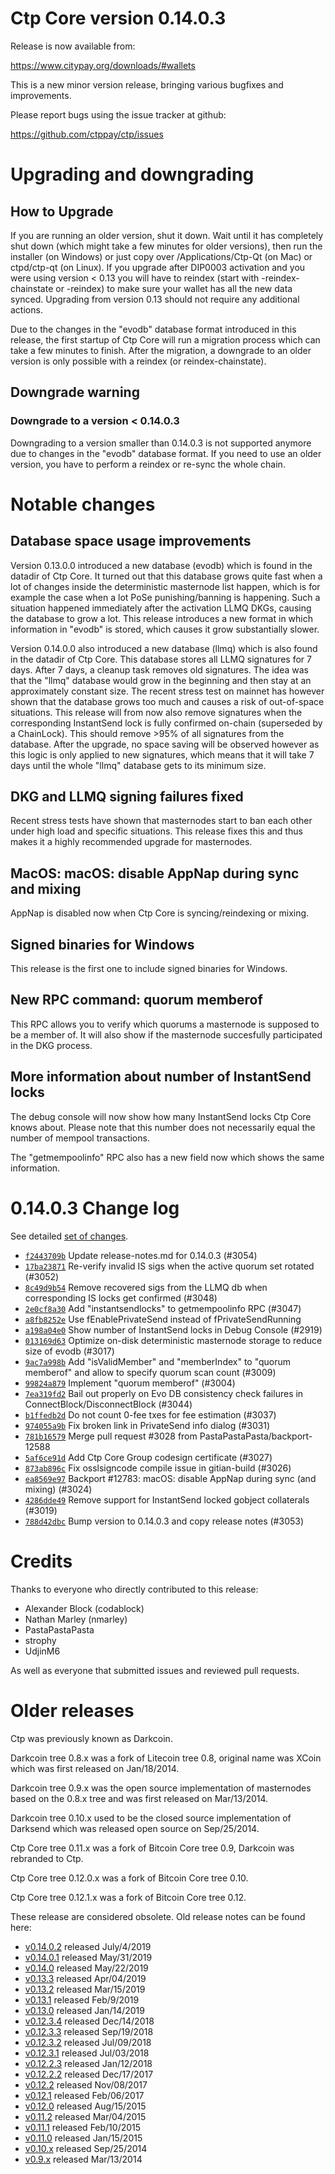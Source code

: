 Ctp Core version 0.14.0.3
==========================

Release is now available from:

  <https://www.citypay.org/downloads/#wallets>

This is a new minor version release, bringing various bugfixes and improvements.

Please report bugs using the issue tracker at github:

  <https://github.com/ctppay/ctp/issues>


Upgrading and downgrading
=========================

How to Upgrade
--------------

If you are running an older version, shut it down. Wait until it has completely
shut down (which might take a few minutes for older versions), then run the
installer (on Windows) or just copy over /Applications/Ctp-Qt (on Mac) or
ctpd/ctp-qt (on Linux). If you upgrade after DIP0003 activation and you were
using version < 0.13 you will have to reindex (start with -reindex-chainstate
or -reindex) to make sure your wallet has all the new data synced. Upgrading from
version 0.13 should not require any additional actions.

Due to the changes in the "evodb" database format introduced in this release, the
first startup of Ctp Core will run a migration process which can take a few minutes
to finish. After the migration, a downgrade to an older version is only possible with
a reindex (or reindex-chainstate).

Downgrade warning
-----------------

### Downgrade to a version < 0.14.0.3

Downgrading to a version smaller than 0.14.0.3 is not supported anymore due to changes
in the "evodb" database format. If you need to use an older version, you have to perform
a reindex or re-sync the whole chain.

Notable changes
===============

Database space usage improvements
--------------------------------
Version 0.13.0.0 introduced a new database (evodb) which is found in the datadir of Ctp Core. It turned
out that this database grows quite fast when a lot of changes inside the deterministic masternode list happen,
which is for example the case when a lot PoSe punishing/banning is happening. Such a situation happened
immediately after the activation LLMQ DKGs, causing the database to grow a lot. This release introduces
a new format in which information in "evodb" is stored, which causes it grow substantially slower.  

Version 0.14.0.0 also introduced a new database (llmq) which is also found in the datadir of Ctp Core.
This database stores all LLMQ signatures for 7 days. After 7 days, a cleanup task removes old signatures.
The idea was that the "llmq" database would grow in the beginning and then stay at an approximately constant
size. The recent stress test on mainnet has however shown that the database grows too much and causes a risk
of out-of-space situations. This release will from now also remove signatures when the corresponding InstantSend
lock is fully confirmed on-chain (superseded by a ChainLock). This should remove >95% of all signatures from
the database. After the upgrade, no space saving will be observed however as this logic is only applied to new
signatures, which means that it will take 7 days until the whole "llmq" database gets to its minimum size.

DKG and LLMQ signing failures fixed
-----------------------------------
Recent stress tests have shown that masternodes start to ban each other under high load and specific situations.
This release fixes this and thus makes it a highly recommended upgrade for masternodes.

MacOS: macOS: disable AppNap during sync and mixing
---------------------------------------------------
AppNap is disabled now when Ctp Core is syncing/reindexing or mixing.

Signed binaries for Windows
---------------------------
This release is the first one to include signed binaries for Windows.

New RPC command: quorum memberof <proTxHash>
--------------------------------------------
This RPC allows you to verify which quorums a masternode is supposed to be a member of. It will also show
if the masternode succesfully participated in the DKG process.

More information about number of InstantSend locks
--------------------------------------------------
The debug console will now show how many InstantSend locks Ctp Core knows about. Please note that this number
does not necessarily equal the number of mempool transactions.

The "getmempoolinfo" RPC also has a new field now which shows the same information.

0.14.0.3 Change log
===================

See detailed [set of changes](https://github.com/ctppay/ctp/compare/v0.14.0.2...ctppay:v0.14.0.3).

- [`f2443709b`](https://github.com/ctppay/ctp/commit/f2443709b) Update release-notes.md for 0.14.0.3 (#3054)
- [`17ba23871`](https://github.com/ctppay/ctp/commit/17ba23871) Re-verify invalid IS sigs when the active quorum set rotated (#3052)
- [`8c49d9b54`](https://github.com/ctppay/ctp/commit/8c49d9b54) Remove recovered sigs from the LLMQ db when corresponding IS locks get confirmed (#3048)
- [`2e0cf8a30`](https://github.com/ctppay/ctp/commit/2e0cf8a30) Add "instantsendlocks" to getmempoolinfo RPC (#3047)
- [`a8fb8252e`](https://github.com/ctppay/ctp/commit/a8fb8252e) Use fEnablePrivateSend instead of fPrivateSendRunning
- [`a198a04e0`](https://github.com/ctppay/ctp/commit/a198a04e0) Show number of InstantSend locks in Debug Console (#2919)
- [`013169d63`](https://github.com/ctppay/ctp/commit/013169d63) Optimize on-disk deterministic masternode storage to reduce size of evodb (#3017)
- [`9ac7a998b`](https://github.com/ctppay/ctp/commit/9ac7a998b) Add "isValidMember" and "memberIndex" to "quorum memberof" and allow to specify quorum scan count (#3009)
- [`99824a879`](https://github.com/ctppay/ctp/commit/99824a879) Implement "quorum memberof" (#3004)
- [`7ea319fd2`](https://github.com/ctppay/ctp/commit/7ea319fd2) Bail out properly on Evo DB consistency check failures in ConnectBlock/DisconnectBlock (#3044)
- [`b1ffedb2d`](https://github.com/ctppay/ctp/commit/b1ffedb2d) Do not count 0-fee txes for fee estimation (#3037)
- [`974055a9b`](https://github.com/ctppay/ctp/commit/974055a9b) Fix broken link in PrivateSend info dialog (#3031)
- [`781b16579`](https://github.com/ctppay/ctp/commit/781b16579) Merge pull request #3028 from PastaPastaPasta/backport-12588
- [`5af6ce91d`](https://github.com/ctppay/ctp/commit/5af6ce91d) Add Ctp Core Group codesign certificate (#3027)
- [`873ab896c`](https://github.com/ctppay/ctp/commit/873ab896c) Fix osslsigncode compile issue in gitian-build (#3026)
- [`ea8569e97`](https://github.com/ctppay/ctp/commit/ea8569e97) Backport #12783: macOS: disable AppNap during sync (and mixing) (#3024)
- [`4286dde49`](https://github.com/ctppay/ctp/commit/4286dde49) Remove support for InstantSend locked gobject collaterals (#3019)
- [`788d42dbc`](https://github.com/ctppay/ctp/commit/788d42dbc) Bump version to 0.14.0.3 and copy release notes (#3053)

Credits
=======

Thanks to everyone who directly contributed to this release:

- Alexander Block (codablock)
- Nathan Marley (nmarley)
- PastaPastaPasta
- strophy
- UdjinM6

As well as everyone that submitted issues and reviewed pull requests.

Older releases
==============

Ctp was previously known as Darkcoin.

Darkcoin tree 0.8.x was a fork of Litecoin tree 0.8, original name was XCoin
which was first released on Jan/18/2014.

Darkcoin tree 0.9.x was the open source implementation of masternodes based on
the 0.8.x tree and was first released on Mar/13/2014.

Darkcoin tree 0.10.x used to be the closed source implementation of Darksend
which was released open source on Sep/25/2014.

Ctp Core tree 0.11.x was a fork of Bitcoin Core tree 0.9,
Darkcoin was rebranded to Ctp.

Ctp Core tree 0.12.0.x was a fork of Bitcoin Core tree 0.10.

Ctp Core tree 0.12.1.x was a fork of Bitcoin Core tree 0.12.

These release are considered obsolete. Old release notes can be found here:

- [v0.14.0.2](https://github.com/ctppay/ctp/blob/master/doc/release-notes/ctp/release-notes-0.14.0.2.md) released July/4/2019
- [v0.14.0.1](https://github.com/ctppay/ctp/blob/master/doc/release-notes/ctp/release-notes-0.14.0.1.md) released May/31/2019
- [v0.14.0](https://github.com/ctppay/ctp/blob/master/doc/release-notes/ctp/release-notes-0.14.0.md) released May/22/2019
- [v0.13.3](https://github.com/ctppay/ctp/blob/master/doc/release-notes/ctp/release-notes-0.13.3.md) released Apr/04/2019
- [v0.13.2](https://github.com/ctppay/ctp/blob/master/doc/release-notes/ctp/release-notes-0.13.2.md) released Mar/15/2019
- [v0.13.1](https://github.com/ctppay/ctp/blob/master/doc/release-notes/ctp/release-notes-0.13.1.md) released Feb/9/2019
- [v0.13.0](https://github.com/ctppay/ctp/blob/master/doc/release-notes/ctp/release-notes-0.13.0.md) released Jan/14/2019
- [v0.12.3.4](https://github.com/ctppay/ctp/blob/master/doc/release-notes/ctp/release-notes-0.12.3.4.md) released Dec/14/2018
- [v0.12.3.3](https://github.com/ctppay/ctp/blob/master/doc/release-notes/ctp/release-notes-0.12.3.3.md) released Sep/19/2018
- [v0.12.3.2](https://github.com/ctppay/ctp/blob/master/doc/release-notes/ctp/release-notes-0.12.3.2.md) released Jul/09/2018
- [v0.12.3.1](https://github.com/ctppay/ctp/blob/master/doc/release-notes/ctp/release-notes-0.12.3.1.md) released Jul/03/2018
- [v0.12.2.3](https://github.com/ctppay/ctp/blob/master/doc/release-notes/ctp/release-notes-0.12.2.3.md) released Jan/12/2018
- [v0.12.2.2](https://github.com/ctppay/ctp/blob/master/doc/release-notes/ctp/release-notes-0.12.2.2.md) released Dec/17/2017
- [v0.12.2](https://github.com/ctppay/ctp/blob/master/doc/release-notes/ctp/release-notes-0.12.2.md) released Nov/08/2017
- [v0.12.1](https://github.com/ctppay/ctp/blob/master/doc/release-notes/ctp/release-notes-0.12.1.md) released Feb/06/2017
- [v0.12.0](https://github.com/ctppay/ctp/blob/master/doc/release-notes/ctp/release-notes-0.12.0.md) released Aug/15/2015
- [v0.11.2](https://github.com/ctppay/ctp/blob/master/doc/release-notes/ctp/release-notes-0.11.2.md) released Mar/04/2015
- [v0.11.1](https://github.com/ctppay/ctp/blob/master/doc/release-notes/ctp/release-notes-0.11.1.md) released Feb/10/2015
- [v0.11.0](https://github.com/ctppay/ctp/blob/master/doc/release-notes/ctp/release-notes-0.11.0.md) released Jan/15/2015
- [v0.10.x](https://github.com/ctppay/ctp/blob/master/doc/release-notes/ctp/release-notes-0.10.0.md) released Sep/25/2014
- [v0.9.x](https://github.com/ctppay/ctp/blob/master/doc/release-notes/ctp/release-notes-0.9.0.md) released Mar/13/2014

